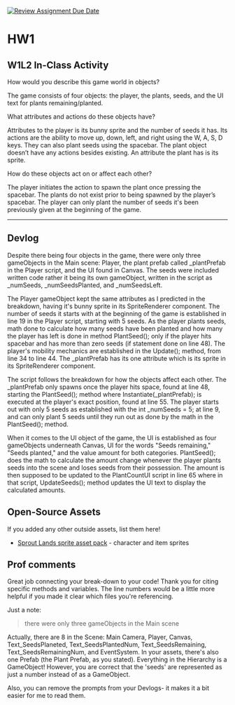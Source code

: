 [![Review Assignment Due Date](https://classroom.github.com/assets/deadline-readme-button-22041afd0340ce965d47ae6ef1cefeee28c7c493a6346c4f15d667ab976d596c.svg)](https://classroom.github.com/a/MjLLqDcN)
# HW1
## W1L2 In-Class Activity

How would you describe this game world in objects?

The game consists of four objects: the player, the plants, seeds, and the UI text for plants remaining/planted. 

What attributes and actions do these objects have?

Attributes to the player is its bunny sprite and the number of seeds it has. Its actions are the ability to move up, 
down, left, and right using the W, A, S, D keys. They can also plant seeds using the spacebar. The plant object doesn’t 
have any actions besides existing. An attribute the plant has is its sprite. 

How do these objects act on or affect each other?

The player initiates the action to spawn the plant once pressing the spacebar. The plants do not exist prior to being 
spawned by the player’s spacebar. The player can only plant the number of seeds it's been previously given at the 
beginning of the game. 

--------------------------------------------------------------------------------------------------------------------

## Devlog
Despite there being four objects in the game, there were only three gameObjects in the Main scene: Player, the 
plant prefab called _plantPrefab in the Player script, and the UI found in Canvas. The seeds were included written code 
rather it being its own gameObject, written in the script as _numSeeds, _numSeedsPlanted, and _numSeedsLeft. 

The Player gameObject kept the same attributes as I predicted in the breakdown, having it's bunny sprite in its SpriteRenderer 
component. The number of seeds it starts with at the beginning of the game is established in line 19 in the Player script, starting 
with 5 seeds. As the player plants seeds, math done to calculate how many seeds have been planted and how many the player has left
is done in method PlantSeed(); only if the player hits spacebar and has more than zero seeds (if statement done on line 48). 
The player's mobility mechanics are established in the Update(); method, from line 34 to line 44. The _plantPrefab has its one 
attribute which is its sprite in its SpriteRenderer component. 

The script follows the breakdown for how the objects affect each other. The _plantPrefab only spawns once the player hits space, 
found at line 48, starting the PlantSeed(); method where Instantiate(_plantPrefab); is executed at the player's exact position, 
found at line 55. The player starts out with only 5 seeds as established with the int _numSeeds = 5; at line 9, and can only plant 5
seeds until they run out as done by the math in the PlantSeed(); method.

When it comes to the UI object of the game, the UI is established as four gameObjects underneath Canvas, UI for the words "Seeds 
remaining," "Seeds planted," and the value amount for both categories. PlantSeed(); does the math to calculate the amount change 
whenever the player plants seeds into the scene and loses seeds from their possession. The amount is then supposed to be updated to the 
PlantCountUI script in line 65 where in that script, UpdateSeeds(); method updates the UI text to display the calculated amounts. 

## Open-Source Assets
If you added any other outside assets, list them here!
- [Sprout Lands sprite asset pack](https://cupnooble.itch.io/sprout-lands-asset-pack) - character and item sprites

## Prof comments
Great job connecting your break-down to your code! Thank you for citing specific methods and variables. The line numbers would be a little more helpful if you made it clear which files you're referencing.

Just a note:

> there were only three gameObjects in the Main scene

Actually, there are 8 in the Scene: Main Camera, Player, Canvas, Text_SeedsPlaneted, Text_SeedsPlantedNum, Text_SeedsRemaining, Text_SeedsRemainingNum, and EventSystem. In your assets, there's also one Prefab (the Plant Prefab, as you stated). Everything in the Hierarchy is a GameObject! However, you are correct that the 'seeds' are represented as just a number instead of as a GameObject.

Also, you can remove the prompts from your Devlogs- it makes it a bit easier for me to read them.
